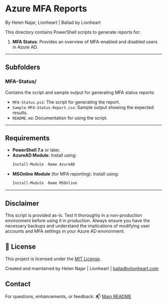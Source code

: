# Azure MFA Reports
By Helen Najar, Lionheart | Ballad by Lionheart

This directory contains PowerShell scripts to generate reports for:
1. **MFA Status**: Provides an overview of MFA-enabled and disabled users in Azure AD.

---

## Subfolders

### **MFA-Status/**
Contains the script and sample output for generating MFA status reports:
- `MFA-Status.ps1`: The script for generating the report.
- `Sample-MFA-Status-Report.csv`: Sample output showing the expected results.
- `README.md`: Documentation for using the script.

---

## Requirements
- **PowerShell 7.x** or later.
- **AzureAD Module**: Install using:
  ```powershell
  Install-Module -Name AzureAD
  ```
- **MSOnline Module** (for MFA reporting): Install using:
  ```powershell
  Install-Module -Name MSOnline
  ```

---

## Disclaimer

This script is provided as-is. Test it thoroughly in a non-production environment before using it in production. Always ensure you have the necessary backups and understand the implications of modifying user accounts and MFA settings in your Azure AD environment.

## 📜 License

This project is licensed under the [MIT License](https://github.com/balladbylionheart/Azure-IT-Portfolio/blob/main/LICENSE.md).

Created and maintained by Helen Najar | Lionheart | [balladbylionheart.com](https://www.balladbylionheart.com)


## **Contact**

For questions, enhancements, or feedback:
📬 [Main README](https://github.com/balladbylionheart/Azure-IT-Portfolio/blob/main/README.md)

